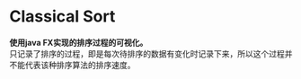# Classical Sort
**使用java FX实现的排序过程的可视化。**    
只记录了排序的过程，即是每次待排序的数据有变化时记录下来，所以这个过程并不能代表该种排序算法的排序速度。    



